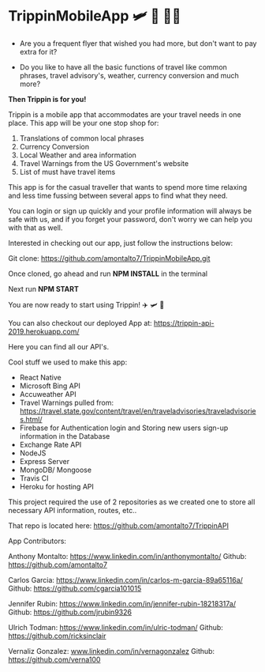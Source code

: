 # TrippinMobileApp 🛩 🚂 🚎🚢 

- Are you a frequent flyer that wished you had more, but don't want to pay extra for it?

- Do you like to have all the basic functions of travel like common phrases, travel advisory's, weather, currency conversion and much more?

**Then Trippin is for you!**

Trippin is a mobile app that accommodates are your travel needs in one place. This app will be your one stop shop for: 
1. Translations of common local phrases
2. Currency Conversion
3. Local Weather and area information
4. Travel Warnings from the US Government's website
5. List of must have travel items

This app is for the casual traveller that wants to spend more time relaxing and less time fussing between several apps to find what they need.

You can login or sign up quickly and your profile information will always be safe with us, and if you forget your password, don't worry we can help you with that as well.

Interested in checking out our app, just follow the instructions below:

Git clone: https://github.com/amontalto7/TrippinMobileApp.git

Once cloned, go ahead and run **NPM INSTALL** in the terminal

Next run **NPM START**

You are now ready to start using Trippin! ✈️ 🛩 🛫 

You can also checkout our deployed App at: https://trippin-api-2019.herokuapp.com/

Here you can find all our API's. 


Cool stuff we used to make this app:
- React Native
- Microsoft Bing API
- Accuweather API
- Travel Warnings pulled from: https://travel.state.gov/content/travel/en/traveladvisories/traveladvisories.html/
- Firebase for Authentication login and Storing new users sign-up information in the Database
- Exchange Rate API
- NodeJS
- Express Server
- MongoDB/ Mongoose
- Travis CI
- Heroku for hosting API


This project required the use of 2 repositories as we created one to store all necessary API information, routes, etc..


That repo is located here: https://github.com/amontalto7/TrippinAPI

App Contributors:

Anthony Montalto: https://www.linkedin.com/in/anthonymontalto/
Github: https://github.com/amontalto7

Carlos Garcia: https://www.linkedin.com/in/carlos-m-garcia-89a65116a/
Github: https://github.com/cgarcia101015

Jennifer Rubin: https://www.linkedin.com/in/jennifer-rubin-18218317a/
Github: https://github.com/jrubin9326

Ulrich Todman: https://www.linkedin.com/in/ulric-todman/
Github: https://github.com/ricksinclair

Vernaliz Gonzalez: www.linkedin.com/in/vernagonzalez
Github: https://github.com/verna100
